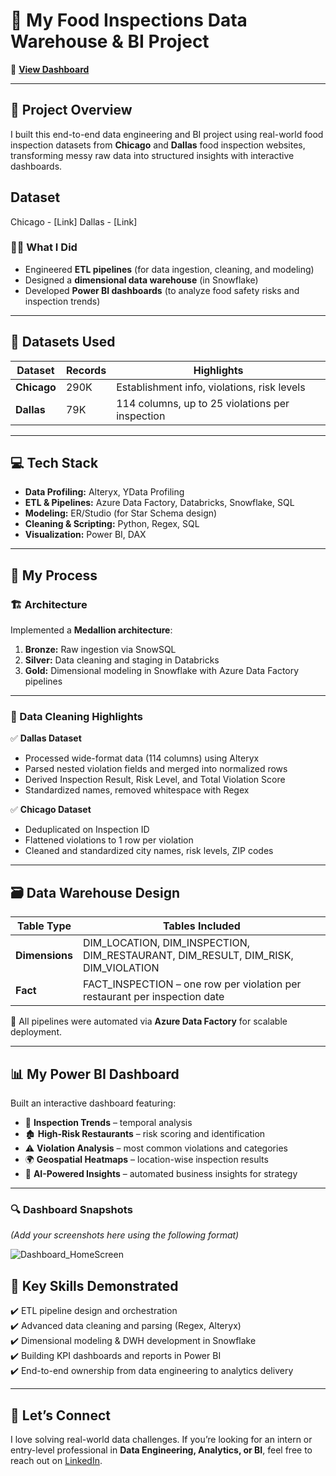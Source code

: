 # 🚀 My Food Inspections Data Warehouse & BI Project

🔗 **[View Dashboard](https://app.powerbi.com/groups/me/reports/2b0f49c5-e2d0-4b6c-afe1-128b4303dc6f/7638e95db92838a5585c?experience=power-bi)**

---

## 📝 Project Overview

I built this end-to-end data engineering and BI project using real-world food inspection datasets from **Chicago** and **Dallas** food inspection websites, transforming messy raw data into structured insights with interactive dashboards.

## Dataset

Chicago - [Link]
Dallas - [Link]

### 👨‍💻 What I Did

- Engineered **ETL pipelines** (for data ingestion, cleaning, and modeling)  
- Designed a **dimensional data warehouse** (in Snowflake)  
- Developed **Power BI dashboards** (to analyze food safety risks and inspection trends)

---

## 📂 Datasets Used

| Dataset         | Records  | Highlights                                          |
|-----------------|----------|-----------------------------------------------------|
| **Chicago**     | 290K     | Establishment info, violations, risk levels         |
| **Dallas**      | 79K      | 114 columns, up to 25 violations per inspection     |

---

## 💻 Tech Stack

- **Data Profiling:** Alteryx, YData Profiling
- **ETL & Pipelines:** Azure Data Factory, Databricks, Snowflake, SQL  
- **Modeling:** ER/Studio (for Star Schema design)
- **Cleaning & Scripting:** Python, Regex, SQL  
- **Visualization:** Power BI, DAX

---

## 🔧 My Process

### 🏗️ Architecture

Implemented a **Medallion architecture**:

1. **Bronze:** Raw ingestion via SnowSQL  
2. **Silver:** Data cleaning and staging in Databricks  
3. **Gold:** Dimensional modeling in Snowflake with Azure Data Factory pipelines

---

### 🧹 Data Cleaning Highlights

✅ **Dallas Dataset**  
- Processed wide-format data (114 columns) using Alteryx  
- Parsed nested violation fields and merged into normalized rows  
- Derived Inspection Result, Risk Level, and Total Violation Score  
- Standardized names, removed whitespace with Regex  

✅ **Chicago Dataset**  
- Deduplicated on Inspection ID  
- Flattened violations to 1 row per violation  
- Cleaned and standardized city names, risk levels, ZIP codes

---

## 🗃️ Data Warehouse Design

| Table Type  | Tables Included |
|-------------|-----------------|
| **Dimensions** | DIM_LOCATION, DIM_INSPECTION, DIM_RESTAURANT, DIM_RESULT, DIM_RISK, DIM_VIOLATION |
| **Fact**   | FACT_INSPECTION – one row per violation per restaurant per inspection date |

📌 All pipelines were automated via **Azure Data Factory** for scalable deployment.

---

## 📊 My Power BI Dashboard

Built an interactive dashboard featuring:

- 📆 **Inspection Trends** – temporal analysis  
- 🏚️ **High-Risk Restaurants** – risk scoring and identification  
- ⚠️ **Violation Analysis** – most common violations and categories  
- 🌍 **Geospatial Heatmaps** – location-wise inspection results  
- 🤖 **AI-Powered Insights** – automated business insights for strategy

---

### 🔍 Dashboard Snapshots

*(Add your screenshots here using the following format)*


![Dashboard_HomeScreen](<img width="1296" height="714" alt="Home Screen - Chicago_Dallas_Visualizations - Power BI" src="https://github.com/user-attachments/assets/f15bc273-af68-4558-beb5-ab86c5c31a13" />
)


## 🎯 Key Skills Demonstrated

✔️ ETL pipeline design and orchestration  
✔️ Advanced data cleaning and parsing (Regex, Alteryx)  
✔️ Dimensional modeling & DWH development in Snowflake  
✔️ Building KPI dashboards and reports in Power BI  
✔️ End-to-end ownership from data engineering to analytics delivery

---

## 🤝 Let’s Connect

I love solving real-world data challenges. If you’re looking for an intern or entry-level professional in **Data Engineering, Analytics, or BI**, feel free to reach out on [LinkedIn]().
